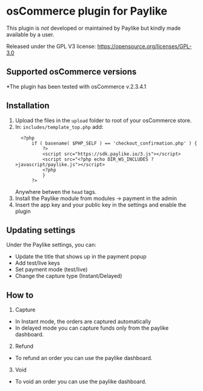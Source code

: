 # osCommerce plugin for Paylike 

This plugin is *not* developed or maintained by Paylike but kindly made
available by a user.

Released under the GPL V3 license: https://opensource.org/licenses/GPL-3.0


## Supported osCommerce versions 

*The plugin has been tested with osCommerce v.2.3.4.1


## Installation

  1. Upload the files in the `upload` folder to root of your osCommerce store.
  1. In: `includes/template_top.php` add:
      ```
        <?php
            if ( basename( $PHP_SELF ) == 'checkout_confirmation.php' ) {
                ?>
                <script src="https://sdk.paylike.io/3.js"></script>
                <script src="<?php echo DIR_WS_INCLUDES ?>javascript/paylike.js"></script>
                <?php
    	        }
    	    ?>
        ```
     Anywhere betwen the `head` tags.
  1. Install the Paylike module from modules -> payment in the admin  
  1. Insert the app key and your public key in the settings and enable the plugin
  

## Updating settings

Under the Paylike settings, you can:
 * Update the title that shows up in the payment popup 
 * Add test/live keys
 * Set payment mode (test/live)
 * Change the capture type (Instant/Delayed)
 
 ## How to
 
 1. Capture
 * In Instant mode, the orders are captured automatically
 * In delayed mode you can capture funds only from the paylike dashboard. 
 2. Refund
   * To refund an order you can use the paylike dashboard.
 3. Void
   * To void an order you can use the paylike dashboard. 

